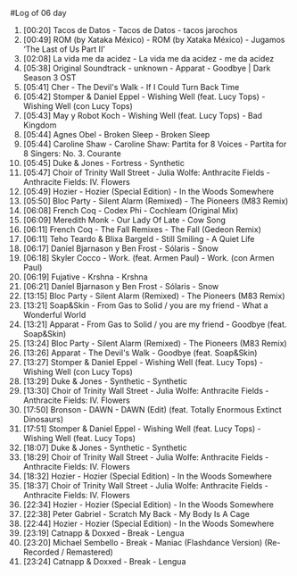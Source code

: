 #Log of 06 day

1. [00:20] Tacos de Datos - Tacos de Datos - tacos jarochos
1. [00:49] ROM (by Xataka México) - ROM (by Xataka México) - Jugamos ‘The Last of Us Part II’
1. [02:08] La vida me da acidez - La vida me da acidez - me da acidez
1. [05:38] Original Soundtrack - unknown - Apparat - Goodbye | Dark Season 3 OST
1. [05:41] Cher - The Devil's Walk - If I Could Turn Back Time
1. [05:42] Stomper & Daniel Eppel - Wishing Well (feat. Lucy Tops) - Wishing Well (con Lucy Tops)
1. [05:43] May y Robot Koch - Wishing Well (feat. Lucy Tops) - Bad Kingdom
1. [05:44] Agnes Obel - Broken Sleep - Broken Sleep
1. [05:44] Caroline Shaw - Caroline Shaw: Partita for 8 Voices - Partita for 8 Singers: No. 3. Courante
1. [05:45] Duke & Jones - Fortress - Synthetic
1. [05:47] Choir of Trinity Wall Street - Julia Wolfe: Anthracite Fields - Anthracite Fields: IV. Flowers
1. [05:49] Hozier - Hozier (Special Edition) - In the Woods Somewhere
1. [05:50] Bloc Party - Silent Alarm (Remixed) - The Pioneers (M83 Remix)
1. [06:08] French Coq - Codex Phi - Cochleam (Original Mix)
1. [06:09] Meredith Monk - Our Lady Of Late - Cow Song
1. [06:11] French Coq - The Fall Remixes - The Fall (Gedeon Remix)
1. [06:11] Teho Teardo & Blixa Bargeld - Still Smiling - A Quiet Life
1. [06:17] Daníel Bjarnason y Ben Frost - Sólaris - Snow
1. [06:18] Skyler Cocco - Work. (feat. Armen Paul) - Work. (con Armen Paul)
1. [06:19] Fujative - Krshna - Krshna
1. [06:21] Daníel Bjarnason y Ben Frost - Sólaris - Snow
1. [13:15] Bloc Party - Silent Alarm (Remixed) - The Pioneers (M83 Remix)
1. [13:21] Soap&Skin - From Gas to Solid / you are my friend - What a Wonderful World
1. [13:21] Apparat - From Gas to Solid / you are my friend - Goodbye (feat. Soap&Skin)
1. [13:24] Bloc Party - Silent Alarm (Remixed) - The Pioneers (M83 Remix)
1. [13:26] Apparat - The Devil's Walk - Goodbye (feat. Soap&Skin)
1. [13:27] Stomper & Daniel Eppel - Wishing Well (feat. Lucy Tops) - Wishing Well (con Lucy Tops)
1. [13:29] Duke & Jones - Synthetic - Synthetic
1. [13:30] Choir of Trinity Wall Street - Julia Wolfe: Anthracite Fields - Anthracite Fields: IV. Flowers
1. [17:50] Bronson - DAWN - DAWN (Edit) (feat. Totally Enormous Extinct Dinosaurs)
1. [17:51] Stomper & Daniel Eppel - Wishing Well (feat. Lucy Tops) - Wishing Well (feat. Lucy Tops)
1. [18:07] Duke & Jones - Synthetic - Synthetic
1. [18:29] Choir of Trinity Wall Street - Julia Wolfe: Anthracite Fields - Anthracite Fields: IV. Flowers
1. [18:32] Hozier - Hozier (Special Edition) - In the Woods Somewhere
1. [18:37] Choir of Trinity Wall Street - Julia Wolfe: Anthracite Fields - Anthracite Fields: IV. Flowers
1. [22:34] Hozier - Hozier (Special Edition) - In the Woods Somewhere
1. [22:38] Peter Gabriel - Scratch My Back - My Body Is A Cage
1. [22:44] Hozier - Hozier (Special Edition) - In the Woods Somewhere
1. [23:19] Catnapp & Doxxed - Break - Lengua
1. [23:20] Michael Sembello - Break - Maniac (Flashdance Version) (Re-Recorded / Remastered)
1. [23:24] Catnapp & Doxxed - Break - Lengua
